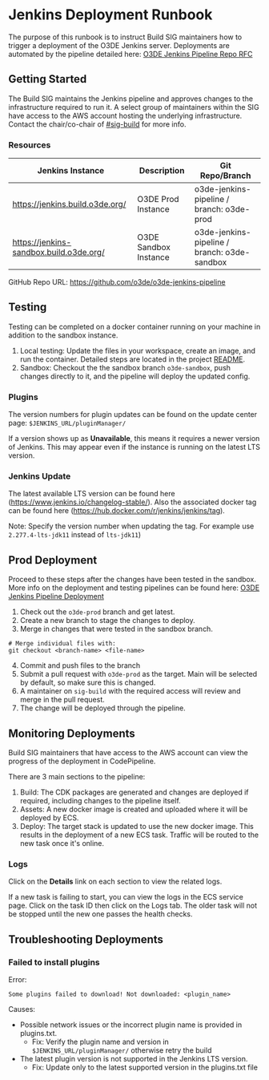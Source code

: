 # Jenkins Deployment Runbook
The purpose of this runbook is to instruct Build SIG maintainers how to trigger a deployment of the O3DE Jenkins server. Deployments are automated by the pipeline detailed here: [O3DE Jenkins Pipeline Repo RFC](https://github.com/o3de/sig-build/blob/main/rfcs/rfc-bld-20220209-1-jenkins-pipeline-repo.md)

## Getting Started 

The Build SIG maintains the Jenkins pipeline and approves changes to the infrastructure required to run it. A select group of maintainers within the SIG have access to the AWS account hosting the underlying infrastructure. Contact the chair/co-chair of [#sig-build](https://discord.com/channels/805939474655346758/816043576034328636) for more info. 

### Resources

| Jenkins Instance | Description | Git Repo/Branch |
| --- | --- | --- |
| https://jenkins.build.o3de.org/ | O3DE Prod Instance | o3de-jenkins-pipeline / branch: o3de-prod |
| https://jenkins-sandbox.build.o3de.org/ | O3DE Sandbox Instance | o3de-jenkins-pipeline / branch: o3de-sandbox

GitHub Repo URL: https://github.com/o3de/o3de-jenkins-pipeline 


## Testing

Testing can be completed on a docker container running on your machine in addition to the sandbox instance.

1. Local testing: Update the files in your workspace, create an image, and run the container. Detailed steps are located in the project [README](https://github.com/o3de/o3de-jenkins-pipeline/blob/main/README.md). 
2. Sandbox: Checkout the the sandbox branch `o3de-sandbox`, push changes directly to it, and the pipeline will deploy the updated config. 


### Plugins

The version numbers for plugin updates can be found on the update center page: `$JENKINS_URL/pluginManager/`

If a version shows up as **Unavailable**, this means it requires a newer version of Jenkins. This may appear even if the instance is running on the latest LTS version.


### Jenkins Update

The latest available LTS version can be found here (https://www.jenkins.io/changelog-stable/). Also the associated docker tag can be found here (https://hub.docker.com/r/jenkins/jenkins/tag).

Note: Specify the version number when updating the tag. For example use `2.277.4-lts-jdk11` instead of `lts-jdk11`)


## Prod Deployment

Proceed to these steps after the changes have been tested in the sandbox. More info on the deployment and testing pipelines can be found here: [O3DE Jenkins Pipeline Deployment](https://github.com/o3de/sig-build/blob/main/rfcs/rfc-bld-20220504-2-jenkins-pipeline-deployment.md)

1. Check out the `o3de-prod` branch and get latest.
2. Create a new branch to stage the changes to deploy.
3. Merge in changes that were tested in the sandbox branch.
```
# Merge individual files with:
git checkout <branch-name> <file-name>
```
4. Commit and push files to the branch
5. Submit a pull request with `o3de-prod` as the target. Main will be selected by default, so make sure this is changed.
6. A maintainer on `sig-build` with the required access will review and merge in the pull request.
7. The change will be deployed through the pipeline.


## Monitoring Deployments

Build SIG maintainers that have access to the AWS account can view the progress of the deployment in CodePipeline.

There are 3 main sections to the pipeline:

1.  Build: The CDK packages are generated and changes are deployed if required, including changes to the pipeline itself.
2.  Assets: A new docker image is created and uploaded where it will be deployed by ECS.
3.  Deploy: The target stack is updated to use the new docker image. This results in the deployment of a new ECS task. Traffic will be routed to the new task once it's online.

### Logs

Click on the **Details** link on each section to view the related logs. 

If a new task is failing to start, you can view the logs in the ECS service page. Click on the task ID then click on the Logs tab. The older task will not be stopped until the new one passes the health checks. 


## Troubleshooting Deployments

### Failed to install plugins

Error:
```
Some plugins failed to download! Not downloaded: <plugin_name>
```

Causes:
- Possible network issues or the incorrect plugin name is provided in plugins.txt.  
    - Fix: Verify the plugin name and version in `$JENKINS_URL/pluginManager/` otherwise retry the build
- The latest plugin version is not supported in the Jenkins LTS version.
    - Fix: Update only to the latest supported version in the plugins.txt file
